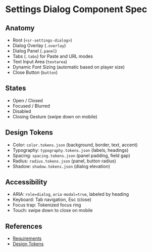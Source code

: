 # Settings Dialog Component Spec

## Anatomy
- Root (`<sr-settings-dialog>`)
- Dialog Overlay (`.overlay`)
- Dialog Panel (`.panel`)
- Tabs (`.tabs`) for Paste and URL modes
- Text Input Area (`textarea`)
- Dynamic Font Sizing (automatic based on player size)
- Close Button (`button`)

## States
- Open / Closed
- Focused / Blurred
- Disabled
- Closing Gesture (swipe down on mobile)

## Design Tokens
- Color: `color.tokens.json` (background, border, text, accent)
- Typography: `typography.tokens.json` (labels, headings)
- Spacing: `spacing.tokens.json` (panel padding, field gap)
- Radius: `radius.tokens.json` (panel, button radius)
- Shadow: `shadow.tokens.json` (dialog elevation)

## Accessibility
- ARIA: `role=dialog`, `aria-modal=true`, labeled by heading
- Keyboard: Tab navigation, Esc (close)
- Focus trap: Tokenized focus ring
- Touch: swipe down to close on mobile

## References
- [Requirements](../../README.md)
- [Design Tokens](../tokens/)
